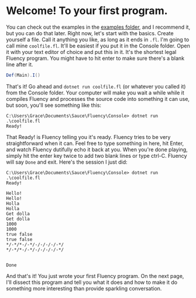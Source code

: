# Welcome! To your first program.

You can check out the examples in the [examples folder](https://github.com/Kansattica/Fluency/tree/master/Examples), and I recommend it, but you can do that later. Right now, let's start with the basics. Create yourself a file. Call it anything you like, as long as it ends in `.fl`. I'm going to call mine `coolfile.fl`. It'll be easiest if you put it in the Console folder. Open it with your text editor of choice and put this in it. It's the shortest legal Fluency program. You might have to hit enter to make sure there's a blank line after it.

```cs
Def(Main).I()
```

That's it! Go ahead and `dotnet run coolfile.fl` (or whatever you called it) from the Console folder. Your computer will make you wait a while while it compiles Fluency and processes the source code into something it can use, but soon, you'll see something like this:

```text
C:\Users\Grace\Documents\Sauce\Fluency\Console> dotnet run .\coolfile.fl
Ready!

```

That Ready! is Fluency telling you it's ready. Fluency tries to be very straightforward when it can. Feel free to type something in here, hit Enter, and watch Fluency dutifully echo it back at you. When you're done playing, simply hit the enter key twice to add two blank lines or type ctrl-C. Fluency will say `Done` and exit. Here's the session I just did:

```text
C:\Users\Grace\Documents\Sauce\Fluency\Console> dotnet run .\coolfile.fl
Ready!

Hello!
Hello!
Holla
Holla
Get dolla
Get dolla
1000
1000
true false
true false
*/-*/*-/-*/-/-/-/-/-*/
*/-*/*-/-*/-/-/-/-/-*/


Done
```

And that's it! You just wrote your first Fluency program. On the next page, I'll dissect this program and tell you what it does and how to make it do something more interesting than provide sparkling conversation.